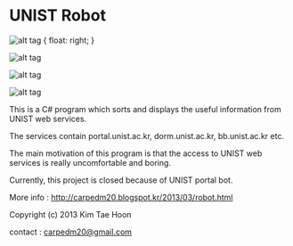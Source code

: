  UNIST Robot
=====

![alt tag](http://4.bp.blogspot.com/-2Czdd6eTiyM/UWfSzUue6vI/AAAAAAAAA8U/8ponRinKS7E/s400/91_logo3.png) { float: right; }

![alt tag](http://2.bp.blogspot.com/-rAx4yK_24gw/UWfSzYRdhZI/AAAAAAAAA8Y/iSPCJFhtbFA/s1600/20130306152831_64844414.jpg)

![alt tag](http://4.bp.blogspot.com/-DyrgViQ2k_8/UWfSyzRUGiI/AAAAAAAAA8I/NJzElqeaJ7A/s1600/20130306152831_64844414\(1\).jpg)

![alt tag](http://1.bp.blogspot.com/-XF3GChMLntk/UWfSy24NT7I/AAAAAAAAA8A/2oHmUIx5_mo/s1600/20130306152831_64844414\(2\).jpg)

This is a C# program which sorts and displays the useful information from UNIST web services.

The services contain portal.unist.ac.kr, dorm.unist.ac.kr, bb.unist.ac.kr etc.

The main motivation of this program is that the access to UNIST web services is really uncomfortable and boring.

Currently, this project is closed because of UNIST portal bot.

More info : http://carpedm20.blogspot.kr/2013/03/robot.html

Copyright (c) 2013 Kim Tae Hoon

contact : carpedm20@gmail.com
